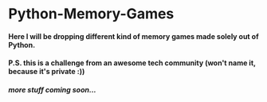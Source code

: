 # Python-Memory-Games
#### Here I will be dropping different kind of memory games made solely out of Python.
#### P.S. this is a challenge from an awesome tech community (won't name it, because it's private :))
##### more stuff coming soon...

